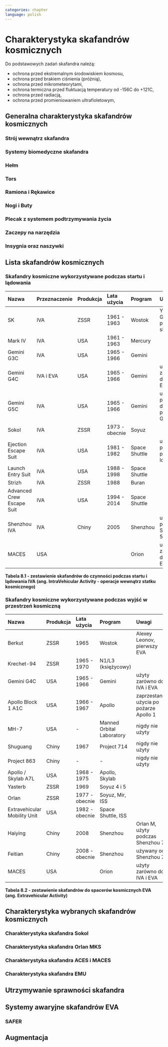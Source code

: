 ```yaml
---
categories: chapter
language: polish
---
```


# Charakterystyka skafandrów kosmicznych

Do podstawowych zadań skafandra należą:

- ochrona przed ekstremalnym środowiskiem kosmosu,
- ochrona przed brakiem ciśnienia (próżnią),
- ochrona przed mikrometeorytami,
- ochrona termiczna przed fluktuacją temperatury od -156C do +121C,
- ochrona przed radiacją,
- ochrona przed promieniowaniem ultrafioletowym,

## Generalna charakterystyka skafandrów kosmicznych
<!-- TODO: Generalna charakterystyka skafandrów kosmicznych
- Every suit leaks
- atmospheric 14.7 psi
- w strojach tylko i wyłącznie oddychają czystym tlenem
- szczelność
- Rosjanie mają jednoczęściowe stroje do których wchodzi się przez plecak
- dla kobiet i mężczyzn skafander jest taki sam
- Kobiety są zwykle słabsze
- EVA jest wymagające siłowo
- Manewrowanie suitami
- Suity były projektowane dla wielkich gości
- Jeżeli jesteś mała osobą, to musisz mocno nawet do 120 stopni się skręcić aby Suit się skręcił
- Kiedyś (ostatni lot STS) był prototyp małego stroju ale już nie ma
-->

### Strój wewnątrz skafandra
<!-- TODO: Strój wewnątrz skafandra
- Cotton Long Jons (zwykła off-the shelf bielizna bawełniana)
    - ma wsiąknąć w nią pot
    - aby ciało nie było śliskie
    - aby pot nie zbierał się i nie latał w kombinezonie
- Liquid Cold Ventilation Gourmet
    - bielizna z długimi rękawami i naramiennikami poprzetykana rurkami z płynącą wodą
    - płynie w nim zimna woda
    - zmieniając prędkość płynięcia wody, można regulować temperaturę
    - rozmieszczenie rurek powoduje, że nie czujesz miejscowego chłodu, tylko rozprasza się po całym ciele
    - bielizna jest w drobną siateczkę przez którą przelatuje powietrze
- Cotton gloves (które idą pod zwykłe rękawice) mają wsiąkać pot
- Różne pads and shields aby chronić przed urażeniem ciała i odciskami skafandra plus guzami
- pielucha dla dorosłych
-->

### Systemy biomedyczne skafandra
<!-- TODO: Systemy biomedyczne skafandra
- Astronauci podczas EVA na ISS nie korzystają z radiation decimeter bo boją się, że zostanie nagrane i następnym razem ich nie puszczą.
- Astronauci nie zawsze chcą wszystko raportować, na wszelki wypadek, bo nie są pewni czy wszystko zrobili perfekt.
- Promieniowanie
    - Radiation dosimeter
- Układ krwionośny
    - ECG, 3 electrode
- Układ oddechowy
    - Respiratory Coefficient
    - Respiratory trace
    - Oxygen Consumption
    - Oxygen Uptake
    - CO2 sensor
    - O2 sensor
    - O2 consumption (per astronaut)
    - anarobic (na podstawie O2 i CO2)
    - metabolism
- Biometryka
    - measuring chest
    - temperature sensor on your ear (wcześniej w rectal) [Russian Suit]
- Systemy skafandra
    - Leak Check (every suit leaks)
    - Suit sensor
    - QRS complex
    - LCVG (Liquid Cooling and Ventilation Groumet)
-->

### Hełm
<!-- TODO: Hełm
- kamery na hełmie
- oświtlenie nocne
- cyrkulacja powietrza w masce
- Communication Cap (Snoopy Cap)
    - wpina się do portu w skafandrze
    - pozwala na komunikację ze stacją i z ziemią
- strój i materiały wewnątrz tłumią echo
- hełm się nie rusza
- Field of View jest limited
- Situational Awareness również jest limited
- hełm ma wbudowany Visor ze złota (gałka po prawej)
- oraz daszek (shield) chroniący przed direct sun (gałka po lewej)
- szyba jest zrobiona ze zwykłego polycarbonate lexan plastic
-->

### Tors
<!-- TODO: EMU - Tors
- Upper Torso i Lower Torso jest w trzech rozmiarach
    - Small
    - Medium
    - Large
-->

### Ramiona i Rękawice
<!-- TODO: EMU - Ramiona i Rękawice
- rękawice i obniżona zręczność
- checklista naramienna
- są customizowane do pewnego stopnia, mają dużo różnych rozmiarów
- tradeoff pomiędzy dextirity a comfort
- muszą lekko uwierać aby dextirity było największe
- ważne są rękawiczki i przeguby
- rękawice definiują to co możesz zrobić
- każdy ma swoje rękawiczki
-->

### Nogi i Buty

### Plecak z systemem podtrzymywania życia
<!-- TODO: EMU - Plecak z systemem podtrzymywania życia
- Portable Life Support System
-->

### Zaczepy na narzędzia
<!-- TODO: Zaczepy na narzędzia
- Mini workstation dołączany bezpośrednio do Hard Upper Torso
- narzędzia są dobierane w zależności od zadań które trzeba wykonać przy EVA
- narzędzia
    - ratchet wrench 3H drive, z pokrętłem z tyłu aby móc operować w małej przestrzeni, możliwość doczepienia cheater arm, aby przedłużyć uchwyt i podwoić moment torque (trzeba uważać aby nie ukręcić śruby)
    - kręcąc kluczem, klucz odpycha Ciebie więc zwykle korzysta się z niego jedną ręką a druga trzyma się stacji aby zyskać stabilność, chyba że używają foot restraint aby nie odlatywać
    - narzędzia nigdy nie mogą być bez przywiązania, są połączone ze skafandrem Equipment Theather (z karabińczykiem)
    - ze względu na różną wielkość gniazd i śrub są także przejściówki, które nakłada się na klucz, przejściówki również są podpięte do mniejszego Equipment Theater (socket catty) z zatyczką aby przy zakładaniu nie odleciały
-->

### Insygnia oraz naszywki
<!-- TODO: EVA Mission patch
- That is the EVA insignia patch.  It is the symbol used by the team responsible for the suits.  It is a space age representation of Leonardo daVinci's Vitruvian man.  The five stars represent the five NASA programs that have utilized EVA (Extravehicular Activity).
-->

## Lista skafandrów kosmicznych

### Skafandry kosmiczne wykorzystywane podczas startu i lądowania

| Nazwa                     | Przeznaczenie | Produkcja | Lata użycia    | Program       | Uwagi                                 |
|:--------------------------|:--------------|:----------|:---------------|:--------------|:--------------------------------------|
| SK                        | IVA           | ZSSR      | 1961 - 1963    | Wostok        | Yuri Gagarin, pierwszy skafander      |
| Mark IV                   | IVA           | USA       | 1961 - 1963    | Mercury       |                                       |
| Gemini G3C                | IVA           | USA       | 1965 - 1966    | Gemini        |                                       |
| Gemini G4C                | IVA i EVA     | USA       | 1965 - 1966    | Gemini        | użyty zarówno do IVA i EVA            |
| Gemini G5C                | IVA           | USA       | 1965 - 1966    | Gemini        | używany przez 14 dni podczas Gemini 7 |
| Sokol                     | IVA           | ZSSR      | 1973 - obecnie | Soyuz         |                                       |
| Ejection Escape Suit      | IVA           | USA       | 1981 - 1982    | Space Shuttle | używany przy pierwszych lotach        |
| Launch Entry Suit         | IVA           | USA       | 1988 - 1998    | Space Shuttle |                                       |
| Strizh                    | IVA           | ZSSR      | 1988           | Buran         |                                       |
| Advanced Crew Escape Suit | IVA           | USA       | 1994 - 2014    | Space Shuttle |                                       |
| Shenzhou IVA              | IVA           | Chiny     | 2005           | Shenzhou      | użyty podczas Shenzhou 5              |
| MACES                     | USA           |           |                | Orion         | użyty zarówno do IVA i EVA            |

**Tabela 8.1 - zestawienie skafandrów do czynności podczas startu i lądowania IVA (ang. IntraVehicular Activity - operacje wewnątrz statku kosmicznego)**

### Skafandry kosmiczne wykorzystywane podczas wyjść w przestrzeń kosmiczną

| Nazwa                        | Produkcja | Lata użycia    | Program                   | Uwagi                                  |
|:-----------------------------|:----------|:---------------|:--------------------------|:---------------------------------------|
| Berkut                       | ZSSR      | 1965           | Wostok                    | Alexey Leonov, pierwszy EVA            |
| Krechet-94                   | ZSSR      | 1965 - 1970    | N1/L3 (księżycowy)        |                                        |
| Gemini G4C                   | USA       | 1965 - 1966    | Gemini                    | użyty zarówno do IVA i EVA             |
| Apollo Block 1 A1C           | USA       | 1966 - 1967    | Apollo                    | zaprzestano użycia po pożarze Apollo 1 |
| MH-7                         | USA       | -              | Manned Orbital Laboratory | nigdy nie użyty                        |
| Shuguang                     | Chiny     | 1967           | Project 714               | nigdy nie użyty                        |
| Project 863                  | Chiny     | -              | -                         | nigdy nie użyty                        |
| Apollo / Skylab A7L          | USA       | 1968 - 1975    | Apollo, Skylab            |                                        |
| Yasterb                      | ZSSR      | 1969           | Soyuz 4 i 5               |                                        |
| Orlan                        | ZSSR      | 1977 - obecnie | Soyuz, Mir, ISS           |                                        |
| Extravehicular Mobility Unit | USA       | 1982 - obecnie | Space Shuttle, ISS        |                                        |
| Haiying                      | Chiny     | 2008           | Shenzhou                  | Orlan M, użyty podczas Shenzhou 7      |
| Feitian                      | Chiny     | 2008 - obecnie | Shenzhou                  | używany od Shenzhou 7                  |
| MACES                        | USA       |                | Orion                     | użyty zarówno do IVA i EVA             |

**Tabela 8.2 - zestawienie skafandrów do spacerów kosmicznych EVA (ang. Extravehicular Activity)**

## Charakterystyka wybranych skafandrów kosmicznych

### Charakterystyka skafandra Sokol

### Charakterystyka skafandra Orlan MKS
<!-- TODO: Charakterystyka skafandra Orlan MKS
- 5.7 PSI
-->

### Charakterystyka skafandra ACES i MACES
<!-- TODO: Charakterystyka skafandra MACES
- The Advanced Crew Escape Suit (ACES) or "pumpkin suit",[1] was a full pressure suit that began to be worn by Space Shuttle crews after STS-65, for the ascent and entry portions of flight. The suit is a direct descendant of the U.S. Air Force high-altitude pressure suits worn by the two-man crews of the SR-71 Blackbird, pilots of the U-2 and X-15, and Gemini pilot-astronauts, and the Launch Entry Suits (LES) worn by NASA astronauts starting on the STS-26 flight, the first flight after the Challenger disaster. The suit is manufactured by the David Clark Company of Worcester, Massachusetts. Cosmetically the suit is very similar to the LES. ACES was first used in 1994.
- Underneath the suits, astronauts wear "Maximum Absorbency Garment" (MAGs) urine-containment trunks (resembling "Depends" incontinence shorts) and blue-colored thermal underwear, which has plastic tubing woven into the garments allowing for liquid cooling and ventilation, the latter being handled by a connector located on the astronaut's left waist.
- MACES (Modified Advanced Crew Escape Suit) is a work in progress. It is a suit intended for use in Orion. Because of mass and volume constraints, NASA wanted to be able to use ACES (the suit intended for ascent and entry during Space Shuttle missions) both for ascent/entry periods of Orion missions and also for EVA (space walks). MACES, therefore, is a hybrid of the orange Space Shuttle escape suit and the white ISS EVA suit.
- The suit has a new cooling garment and new bearings in the joints. It also uses the gloves and boots from the ISS EVA suit (EMU). It looks like it will be suitable for EVAs up to about four hours. And, since that is a much longer period that the crew have to keep the visor closed while in the vehicle, a drink bag has also been added.
- Initially, ACES was intended to be retired after the Space Shuttle Program and be replaced by the Constellation Space Suit.[8] The Orion missions are now instead planned to use a modified ACES (MACES). This suit would have increased mobility in comparison to its Space Shuttle counterpart and would use a closed-loop system to preserve resources.[9] NASA is also considering using it for contingency and possibly limited capacity EVAs, such as those carried out during the Gemini program.[10] Simulated microgravity testing has occurred on parabolic flights and in the Neutral Buoyancy Laboratory, in order to better characterise the suit's mobility.[10][11]
- ACES Specifications
- Name: Advanced Crew Escape Suit (S1035)[3]
- Derived from: USAF Model S1034[3]
- Manufacturer: David Clark Company[3]
- Missions: STS-64[6] to STS-135
- Function: Intra-vehicular activity (IVA)[3]
- Pressure Type: Full[3][2]
- Operating Pressure: 3.5 psi (24.1 kPa)[3]
- Suit Weight: 28 lb (12.7 kg)[3]
- Parachute and Survival Systems Weight: 64 lb (29 kg)[3]
- Total Weight: 92 lb (41.7 kg)[3]
- Useful Altitude: 30 km (100,000 ft)[7]
- Primary Life Support: Vehicle Provided[3]
- Backup Life Support: 10 minutes[3]
- [2] Daniel M.Barry; John W. Bassick (July 1995). "25th International Conference on Environmental Systems: NASA Space Shuttle Advanced Crew Escape Suit Development". San Diego, California: David Clark Company/SAE International. Retrieved 6 October 2014.
- [3] Kenneth S. Thomas; Harold J. McMann (2006). US Spacesuits. Chichester, UK: Praxis Publishing Ltd. p. 374. ISBN 0-387-27919-9. https://books.google.com/books?id=cdO2-4szcdgC&source=gbs_navlinks_s
- [7] http://www.nasa.gov/centers/johnson/pdf/383443main_crew_escape_workbook.pdf
- [10] "Space Station Live: Orion Spacesuits with Dustin Gohmert". NASA. 20 June 2013. Retrieved 10 August 2013. https://www.youtube.com/watch?v=Uvn3BM7aOeY
-->

### Charakterystyka skafandra EMU
<!-- TODO: Charakterystyka skafandra EMU
- Donning - zakładanie stroju EMU
- Doffing - ściąganie stroju EMU
- total suit weighs about 275 lbs
- 4.3 PSI
- Extravehicular Mobility Unit
- design z ery Apollo
- Strój składa się z różnych materiałów i warstw kompozytów, tajemnica NASA
- Ubieranie stroju
    - Lower Torso Assembly - spodnie
    - Upper Torso Assembly - góra
    - hard upper torso - sztywna skorupa, ze względu na konieczność podtrzymywania narzędzi, Life Support Systems
    - ubierają spodnie a później nakładają górę
    - mają metalową obręcz z haczykami która spina obie części
    - później nakładają rękawice
    - hełm
- SAFER
-->

## Utrzymywanie sprawności skafandra
<!-- TODO: Utrzymywanie sprawnośni skafandra EMU
- nie są przystosowane do naprawy w nieważkości
- Suit "Surgery", fan, pump, water-gas separator failure
- Day and a half procedure
- Knots and bolts
- Twizzers, vacuum cleaner with mash Net do zasysania śrubek i ręcznik z drugiej strony aby upewnić się czy śrubki nie wpadają do środka
- Wszystkie rzeczy w rękawiczkach, wszystko nagrywane na kamerach i monitorowane z ziemi przez inżynierów, mają specjalne narzędzia do space suitów które nie są nigdzie wykorzystywane, space suity działają w środowisku 100% oxygen
-->

## Systemy awaryjne skafandrów EVA
<!-- TODO: Systemy awaryjne skafandrów EVA
- W przypadku Emergency case ludzie rzucają eksperymenty i skupiają się na pomocy EV na powrocie do bazy.
- EMU trzyma ciśnienie przez 22 min
-->

### SAFER
<!-- TODO: SAFER
- Augument Reality i możliwość zdalnego aktualizowania procedur
-->

## Augmentacja
<!-- TODO: Augmented Reality
    - mobiPV
    - Google Glass
- Pozycjonowanie astronautów i obserwacja realtime gdzie są
    - GPS na Księżycu i Marsie
    - Nawigowanie alternatywne
    - Geografia terenu
-->
